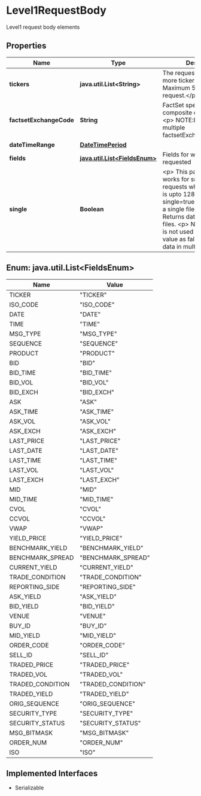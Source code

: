 

# Level1RequestBody

Level1 request body elements

## Properties

Name | Type | Description | Notes
------------ | ------------- | ------------- | -------------
**tickers** | **java.util.List&lt;String&gt;** | The requested list of one or more tickers. &lt;p&gt; NOTE: Maximum 500 tickers per request.&lt;/p&gt;.    | 
**factsetExchangeCode** | **String** | FactSet specific regional or composite exchange code. &lt;p&gt; NOTE:Does not support multiple factsetExchangeCodes&lt;/p&gt;.  | 
**dateTimeRange** | [**DateTimePeriod**](DateTimePeriod.md) |  | 
**fields** | [**java.util.List&lt;FieldsEnum&gt;**](#java.util.List&lt;FieldsEnum&gt;) | Fields for which data is requested  |  [optional]
**single** | **Boolean** | &lt;p&gt; This parameter only works for smaller date/time requests where the file size is upto 128MB.&lt;/P&gt; single&#x3D;true  Returns data in a single file. single&#x3D;false Returns data in multiple files. &lt;p&gt; Note: If parameter is not used it take default value as false and returns data in multiple files.&lt;/p&gt;  |  [optional]



## Enum: java.util.List&lt;FieldsEnum&gt;

Name | Value
---- | -----
TICKER | &quot;TICKER&quot;
ISO_CODE | &quot;ISO_CODE&quot;
DATE | &quot;DATE&quot;
TIME | &quot;TIME&quot;
MSG_TYPE | &quot;MSG_TYPE&quot;
SEQUENCE | &quot;SEQUENCE&quot;
PRODUCT | &quot;PRODUCT&quot;
BID | &quot;BID&quot;
BID_TIME | &quot;BID_TIME&quot;
BID_VOL | &quot;BID_VOL&quot;
BID_EXCH | &quot;BID_EXCH&quot;
ASK | &quot;ASK&quot;
ASK_TIME | &quot;ASK_TIME&quot;
ASK_VOL | &quot;ASK_VOL&quot;
ASK_EXCH | &quot;ASK_EXCH&quot;
LAST_PRICE | &quot;LAST_PRICE&quot;
LAST_DATE | &quot;LAST_DATE&quot;
LAST_TIME | &quot;LAST_TIME&quot;
LAST_VOL | &quot;LAST_VOL&quot;
LAST_EXCH | &quot;LAST_EXCH&quot;
MID | &quot;MID&quot;
MID_TIME | &quot;MID_TIME&quot;
CVOL | &quot;CVOL&quot;
CCVOL | &quot;CCVOL&quot;
VWAP | &quot;VWAP&quot;
YIELD_PRICE | &quot;YIELD_PRICE&quot;
BENCHMARK_YIELD | &quot;BENCHMARK_YIELD&quot;
BENCHMARK_SPREAD | &quot;BENCHMARK_SPREAD&quot;
CURRENT_YIELD | &quot;CURRENT_YIELD&quot;
TRADE_CONDITION | &quot;TRADE_CONDITION&quot;
REPORTING_SIDE | &quot;REPORTING_SIDE&quot;
ASK_YIELD | &quot;ASK_YIELD&quot;
BID_YIELD | &quot;BID_YIELD&quot;
VENUE | &quot;VENUE&quot;
BUY_ID | &quot;BUY_ID&quot;
MID_YIELD | &quot;MID_YIELD&quot;
ORDER_CODE | &quot;ORDER_CODE&quot;
SELL_ID | &quot;SELL_ID&quot;
TRADED_PRICE | &quot;TRADED_PRICE&quot;
TRADED_VOL | &quot;TRADED_VOL&quot;
TRADED_CONDITION | &quot;TRADED_CONDITION&quot;
TRADED_YIELD | &quot;TRADED_YIELD&quot;
ORIG_SEQUENCE | &quot;ORIG_SEQUENCE&quot;
SECURITY_TYPE | &quot;SECURITY_TYPE&quot;
SECURITY_STATUS | &quot;SECURITY_STATUS&quot;
MSG_BITMASK | &quot;MSG_BITMASK&quot;
ORDER_NUM | &quot;ORDER_NUM&quot;
ISO | &quot;ISO&quot;


## Implemented Interfaces

* Serializable


